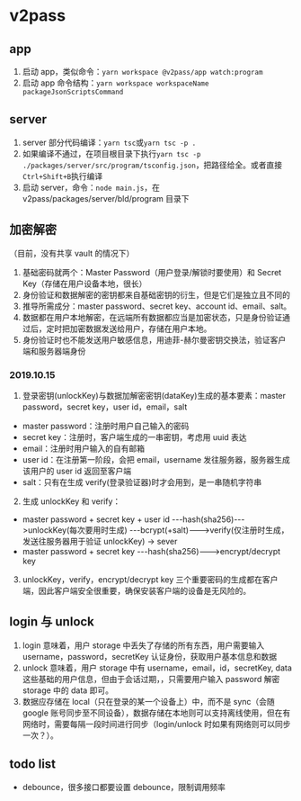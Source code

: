 # v2pass

## app

1. 启动 app，类似命令：`yarn workspace @v2pass/app watch:program`
2. 启动 app 命令结构：`yarn workspace workspaceName packageJsonScriptsCommand`

## server

1. server 部分代码编译：`yarn tsc`或`yarn tsc -p .`
2. 如果编译不通过，在项目根目录下执行`yarn tsc -p ./packages/server/src/program/tsconfig.json`，把路径给全。或者直接`Ctrl+Shift+B`执行编译
3. 启动 server，命令：`node main.js`，在 v2pass/packages/server/bld/program 目录下

## 加密解密

（目前，没有共享 vault 的情况下）

1. 基础密码就两个：Master Password（用户登录/解锁时要使用）和 Secret Key（存储在用户设备本地，很长）
2. 身份验证和数据解密的密钥都来自基础密钥的衍生，但是它们是独立且不同的
3. 推导所需成分：master password、secret key、account id、email、salt。
4. 数据都在用户本地解密，在远端所有数据都应当是加密状态，只是身份验证通过后，定时把加密数据发送给用户，存储在用户本地。
5. 身份验证时也不能发送用户敏感信息，用迪菲-赫尔曼密钥交换法，验证客户端和服务器端身份

### 2019.10.15

1. 登录密钥(unlockKey)与数据加解密密钥(dataKey)生成的基本要素：master password，secret key，user id，email，salt

- master password：注册时用户自己输入的密码
- secret key：注册时，客户端生成的一串密钥，考虑用 uuid 表达
- email：注册时用户输入的自有邮箱
- user id：在注册第一阶段，会把 email，username 发往服务器，服务器生成该用户的 user id 返回至客户端
- salt：只有在生成 verify(登录验证器)时才会用到，是一串随机字符串

2. 生成 unlockKey 和 verify：

- master password + secret key + user id ---hash(sha256)--->unlockKey(每次要用时生成) ---bcrypt(+salt)--->verify(仅注册时生成，发送往服务器用于验证 unlockKey) -> sever
- master password + secret key ---hash(sha256)--->encrypt/decrypt key

3. unlockKey，verify，encrypt/decrypt key 三个重要密码的生成都在客户端，因此客户端安全很重要，确保安装客户端的设备是无风险的。

## login 与 unlock

1. login 意味着，用户 storage 中丢失了存储的所有东西，用户需要输入 username，password，secretKey 认证身份，获取用户基本信息和数据
2. unlock 意味着，用户 storage 中有 username，email，id，secretKey, data 这些基础的用户信息，但由于会话过期，，只需要用户输入 password 解密 storage 中的 data 即可。
3. 数据应存储在 local（只在登录的某一个设备上）中，而不是 sync（会随 google 账号同步至不同设备），数据存储在本地则可以支持离线使用，但在有网络时，需要每隔一段时间进行同步（login/unlock 时如果有网络则可以同步一次？）。

## todo list

- debounce，很多接口都要设置 debounce，限制调用频率
